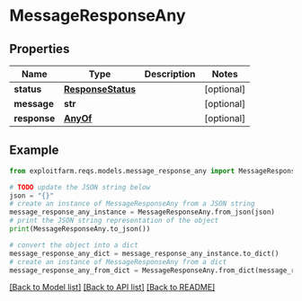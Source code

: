 # MessageResponseAny


## Properties

Name | Type | Description | Notes
------------ | ------------- | ------------- | -------------
**status** | [**ResponseStatus**](ResponseStatus.md) |  | [optional] 
**message** | **str** |  | [optional] 
**response** | [**AnyOf**](AnyOf.md) |  | [optional] 

## Example

```python
from exploitfarm.reqs.models.message_response_any import MessageResponseAny

# TODO update the JSON string below
json = "{}"
# create an instance of MessageResponseAny from a JSON string
message_response_any_instance = MessageResponseAny.from_json(json)
# print the JSON string representation of the object
print(MessageResponseAny.to_json())

# convert the object into a dict
message_response_any_dict = message_response_any_instance.to_dict()
# create an instance of MessageResponseAny from a dict
message_response_any_from_dict = MessageResponseAny.from_dict(message_response_any_dict)
```
[[Back to Model list]](../README.md#documentation-for-models) [[Back to API list]](../README.md#documentation-for-api-endpoints) [[Back to README]](../README.md)



